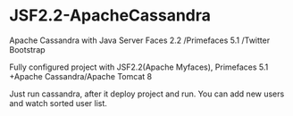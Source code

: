 # JSF2.2-ApacheCassandra
Apache Cassandra with Java Server Faces 2.2 /Primefaces 5.1 /Twitter Bootstrap

Fully configured project with JSF2.2(Apache Myfaces), Primefaces 5.1 +Apache Cassandra/Apache Tomcat 8

Just run cassandra, after it deploy project and run. You can add new users and watch sorted user list.




